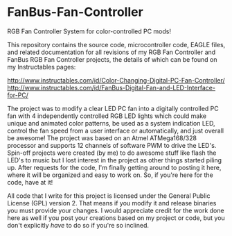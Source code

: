FanBus-Fan-Controller
=====================

RGB Fan Controller System for color-controlled PC mods!

This repository contains the source code, microcontroller code, EAGLE files, and related documentation for all revisions
of my RGB Fan Controller and FanBus RGB Fan Controller projects, the details of which can be found on my Instructables
pages:

http://www.instructables.com/id/Color-Changing-Digital-PC-Fan-Controller/
http://www.instructables.com/id/FanBus-Digital-Fan-and-LED-Interface-for-PC/

The project was to modify a clear LED PC fan into a digitally controlled PC fan with 4 independently controlled RGB
LED lights which could make unique and animated color patterns, be used as a system indication LED, control the fan
speed from a user interface or automatically, and just overall be awesome!  The project was based on an Atmel
ATMega168/328 processor and supports 12 channels of software PWM to drive the LED's.  Spin-off projects were created
(by me) to do awesome stuff like flash the LED's to music but I lost interest in the project as other things started
piling up.  After requests for the code, I'm finally getting around to posting it here, where it will be organized and
easy to work on.  So, if you're here for the code, have at it!

All code that I write for this project is licensed under the General Public License (GPL) version 2.  That means if you
modify it and release binaries you must provide your changes.  I would appreciate credit for the work done here as well
if you post your creations based on my project or code, but you don't explicitly *have*  to do so if you're so inclined.